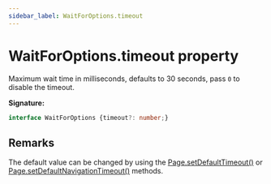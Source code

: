 ```yaml
---
sidebar_label: WaitForOptions.timeout
---
```

# WaitForOptions.timeout property

Maximum wait time in milliseconds, defaults to 30 seconds, pass `0` to disable the timeout.

**Signature:**

```typescript
interface WaitForOptions {timeout?: number;}
```

## Remarks

The default value can be changed by using the [Page.setDefaultTimeout()](./puppeteer.page.setdefaulttimeout.md) or [Page.setDefaultNavigationTimeout()](./puppeteer.page.setdefaultnavigationtimeout.md) methods.

